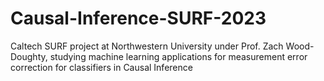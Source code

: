 # Causal-Inference-SURF-2023
Caltech SURF project at Northwestern University under Prof. Zach Wood-Doughty, studying machine learning applications for measurement error correction for classifiers in Causal Inference
